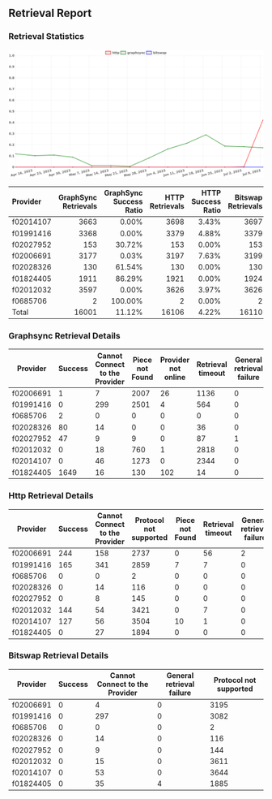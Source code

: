 ## Retrieval Report
### Retrieval Statistics
<img src="https://raw.githubusercontent.com/data-preservation-programs/filplus-checker-assets/main/filecoin-project/filecoin-plus-large-datasets/issues/1712/1689463065916.png"/>

| Provider  | GraphSync Retrievals | GraphSync Success Ratio | HTTP Retrievals | HTTP Success Ratio | Bitswap Retrievals | Bitswap Success Ratio |
| :-------- | -------------------: | ----------------------: | --------------: | -----------------: | -----------------: | --------------------: |
| f02014107 |                 3663 |                   0.00% |            3698 |              3.43% |               3697 |                 0.00% |
| f01991416 |                 3368 |                   0.00% |            3379 |              4.88% |               3379 |                 0.00% |
| f02027952 |                  153 |                  30.72% |             153 |              0.00% |                153 |                 0.00% |
| f02006691 |                 3177 |                   0.03% |            3197 |              7.63% |               3199 |                 0.00% |
| f02028326 |                  130 |                  61.54% |             130 |              0.00% |                130 |                 0.00% |
| f01824405 |                 1911 |                  86.29% |            1921 |              0.00% |               1924 |                 0.00% |
| f02012032 |                 3597 |                   0.00% |            3626 |              3.97% |               3626 |                 0.00% |
| f0685706  |                    2 |                 100.00% |               2 |              0.00% |                  2 |                 0.00% |
| Total     |                16001 |                  11.12% |           16106 |              4.22% |              16110 |                 0.00% |

### Graphsync Retrieval Details
| Provider  | Success | Cannot Connect to the Provider | Piece not Found | Provider not online | Retrieval timeout | General retrieval failure |
| --------- | ------- | ------------------------------ | --------------- | ------------------- | ----------------- | ------------------------- |
| f02006691 | 1       | 7                              | 2007            | 26                  | 1136              | 0                         |
| f01991416 | 0       | 299                            | 2501            | 4                   | 564               | 0                         |
| f0685706  | 2       | 0                              | 0               | 0                   | 0                 | 0                         |
| f02028326 | 80      | 14                             | 0               | 0                   | 36                | 0                         |
| f02027952 | 47      | 9                              | 9               | 0                   | 87                | 1                         |
| f02012032 | 0       | 18                             | 760             | 1                   | 2818              | 0                         |
| f02014107 | 0       | 46                             | 1273            | 0                   | 2344              | 0                         |
| f01824405 | 1649    | 16                             | 130             | 102                 | 14                | 0                         |

### Http Retrieval Details
| Provider  | Success | Cannot Connect to the Provider | Protocol not supported | Piece not Found | Retrieval timeout | General retrieval failure |
| --------- | ------- | ------------------------------ | ---------------------- | --------------- | ----------------- | ------------------------- |
| f02006691 | 244     | 158                            | 2737                   | 0               | 56                | 2                         |
| f01991416 | 165     | 341                            | 2859                   | 7               | 7                 | 0                         |
| f0685706  | 0       | 0                              | 2                      | 0               | 0                 | 0                         |
| f02028326 | 0       | 14                             | 116                    | 0               | 0                 | 0                         |
| f02027952 | 0       | 8                              | 145                    | 0               | 0                 | 0                         |
| f02012032 | 144     | 54                             | 3421                   | 0               | 7                 | 0                         |
| f02014107 | 127     | 56                             | 3504                   | 10              | 1                 | 0                         |
| f01824405 | 0       | 27                             | 1894                   | 0               | 0                 | 0                         |

### Bitswap Retrieval Details
| Provider  | Success | Cannot Connect to the Provider | General retrieval failure | Protocol not supported |
| --------- | ------- | ------------------------------ | ------------------------- | ---------------------- |
| f02006691 | 0       | 4                              | 0                         | 3195                   |
| f01991416 | 0       | 297                            | 0                         | 3082                   |
| f0685706  | 0       | 0                              | 0                         | 2                      |
| f02028326 | 0       | 14                             | 0                         | 116                    |
| f02027952 | 0       | 9                              | 0                         | 144                    |
| f02012032 | 0       | 15                             | 0                         | 3611                   |
| f02014107 | 0       | 53                             | 0                         | 3644                   |
| f01824405 | 0       | 35                             | 4                         | 1885                   |

